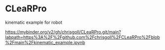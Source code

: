 # CLeaRPro
kinematic example for robot

https://mybinder.org/v2/gh/chrisgoll/CLeaRPro.git/main?labpath=https%3A%2F%2Fgithub.com%2Fchrisgoll%2FCLeaRPro%2Fblob%2Fmain%2Fkinematic_example.ipynb

